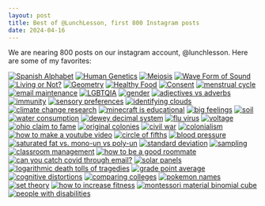 ```yaml
---
layout: post
title: Best of @LunchLesson, first 800 Instagram posts
date: 2024-04-16
---
```


We are nearing 800 posts on our instagram account, @lunchlesson. Here are some of my favorites:

[![Spanish Alphabet](/post-images/best-of-first-800/spanish-alphabet.png)](https://www.instagram.com/p/C2VRiUJRZai/)
[![Human Genetics](/post-images/best-of-first-800/human-genetics.png)](https://www.instagram.com/p/Cz88mYhMGfE/)
[![Meiosis](/post-images/best-of-first-800/meiosis.png)](https://www.instagram.com/p/CEh8mDCFQEc/)
[![Wave Form of Sound](/post-images/best-of-first-800/wave-form-of-sound.png)](https://www.instagram.com/p/CzAFP46MAmk/)
[![Living or Not?](/post-images/best-of-first-800/living-or-not.png)](https://www.instagram.com/p/CytsjIaRWb5/)
[![Geometry](/post-images/best-of-first-800/geometry.png)](https://www.instagram.com/p/Cxj9OnIsvRe/)
[![Healthy Food](/post-images/best-of-first-800/healthy-food.png)](https://www.instagram.com/p/CwOmhiKsQc-/)
[![Consent](/post-images/best-of-first-800/consent.png)](https://www.instagram.com/p/CsMRb6sO9cz/)
[![menstrual cycle](/post-images/best-of-first-800/menstrual-cycle.png)](https://www.instagram.com/p/CniYbH0sx-A/)
[![email maintenance](/post-images/best-of-first-800/email-maintenance.png)](https://www.instagram.com/p/CmU63DUMqbt/)
[![LGBTQIA](/post-images/best-of-first-800/LGBTQIA.png)](https://www.instagram.com/p/Ck2GcMVsPOP/)
[![gender](/post-images/best-of-first-800/gender-bread.png)](https://www.instagram.com/p/Ckw_0XgM0cE/)
[![adjectives vs adverbs](/post-images/best-of-first-800/food-is-good.png)](https://www.instagram.com/p/Cdd4J3rubF0/)
[![immunity](/post-images/best-of-first-800/immunity.png)](https://www.instagram.com/p/CdR3HO2sHOo/)
[![sensory preferences](/post-images/best-of-first-800/sensory-preferences.png)](https://www.instagram.com/p/CYsK2f7rn19/)
[![identifying clouds](/post-images/best-of-first-800/clouds.png)](https://www.instagram.com/p/CXZd-KCFvxH/)
[![climate change research](/post-images/best-of-first-800/climate-research.png)](https://www.instagram.com/p/CVa8PalFGBc/)
[![minecraft is educational](/post-images/best-of-first-800/minecraft-is-educational.png)](https://www.instagram.com/p/CP8kumOltHp/)
[![big feelings](/post-images/best-of-first-800/big-feelings.png)](https://www.instagram.com/p/CPL4_65la_K/)
[![soil](/post-images/best-of-first-800/soil.png)](https://www.instagram.com/p/CO_eI1blxmj/)
[![water consumption](/post-images/best-of-first-800/water-wasters.png)](https://www.instagram.com/p/CO6bXmRljMA/)
[![dewey decimal system](/post-images/best-of-first-800/dewey.png)](https://www.instagram.com/p/COvS1jUFrbK/)
[![flu virus](/post-images/best-of-first-800/h1n1.png)](https://www.instagram.com/p/CM25GfvlKep/)
[![voltage](/post-images/best-of-first-800/voltage.png)](https://www.instagram.com/p/CMsEYVIlfYD/)
[![ohio claim to fame](/post-images/best-of-first-800/claim-to-fame.png)](https://www.instagram.com/p/CL92G9oFLZb/)
[![original colonies](/post-images/best-of-first-800/colonies.png)](https://www.instagram.com/p/CLsp9GtlqeE/)
[![civil war](/post-images/best-of-first-800/civil-war.png)](https://www.instagram.com/p/CL3ADmTlqUn/)
[![colonialism](/post-images/best-of-first-800/colonialism.png)](https://www.instagram.com/p/CK46WPFlT2i/)
[![how to make a youtube video](/post-images/best-of-first-800/youtube.png)](https://www.instagram.com/p/CI4KgfSFmbt/)
[![circle of fifths](/post-images/best-of-first-800/fifths.png)](https://www.instagram.com/p/CIQ40M2FW0S/)
[![blood pressure](/post-images/best-of-first-800/blood-pressure.png)](https://www.instagram.com/p/CHjSa5hleUH/)
[![saturated fat vs. mono-un vs poly-un](/post-images/best-of-first-800/cooking-oils.png)](https://www.instagram.com/p/CGqetzElTxW/)
[![standard deviation](/post-images/best-of-first-800/standard-deviation.png)](https://www.instagram.com/p/CCCGACQFViX/)
[![sampling](/post-images/best-of-first-800/sampling.png)](https://www.instagram.com/p/CCE2XdcF2H6/)
[![classroom management](/post-images/best-of-first-800/classroom-management.png)](https://www.instagram.com/p/CAlVjCZFCs0/)
[![how to be a good roommate](/post-images/best-of-first-800/good-roommate.png)](https://www.instagram.com/p/CAYJ9QClI6s/)
[![can you catch covid through email?](/post-images/best-of-first-800/covid-email.png)](https://www.instagram.com/p/CABYiD4FWp7/)
[![solar panels](/post-images/best-of-first-800/solar-panels.png)](https://www.instagram.com/p/B_qXnyflhqc/)
[![logarithmic death tolls of tragedies](/post-images/best-of-first-800/death-tolls.png)](https://www.instagram.com/p/B-iX01flw7V/)
[![grade point average](/post-images/best-of-first-800/gpa.png)](https://www.instagram.com/p/B9kcdJQFDdy/)
[![cognitive distortions](/post-images/best-of-first-800/cognitive-distortions.png)](https://www.instagram.com/p/B9Fo9ShlYph/)
[![comparing colleges](/post-images/best-of-first-800/comparing-colleges.png)](https://www.instagram.com/p/B87VEO5FnfF/)
[![pokemon names](/post-images/best-of-first-800/pokemon-names.png)](https://www.instagram.com/p/B4tFIwwF5ZF/)
[![set theory](/post-images/best-of-first-800/sets.png)](https://www.instagram.com/p/B4fCZAkl7UA/)
[![how to increase fitness](/post-images/best-of-first-800/increase-fitness.png)](https://www.instagram.com/p/B30iYYPFcBL/)
[![montessori material binomial cube](/post-images/best-of-first-800/binomial-cube.png)](https://www.instagram.com/p/B3JACxTlB4b/)
[![people with disabilities](/post-images/best-of-first-800/people-first.png)](https://www.instagram.com/p/B2iGullFkqj/)  